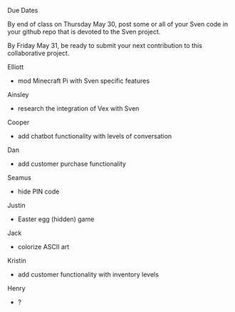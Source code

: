 Due Dates

By end of class on Thursday May 30, post some or all of your Sven code in your github repo that is devoted to the Sven project.

By Friday May 31, be ready to submit your next contribution to this collaborative project.

Elliott
- mod Minecraft Pi with Sven specific features

Ainsley
- research the integration of Vex with Sven

Cooper
- add chatbot functionality with levels of conversation

Dan
- add customer purchase functionality

Seamus
- hide PIN code

Justin
- Easter egg (hidden) game

Jack
- colorize ASCII art

Kristin
- add customer functionality with inventory levels

Henry
- ?
